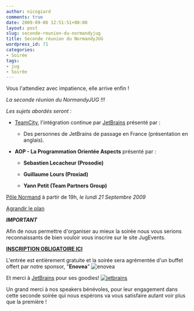 ```yaml
---
author: nicogiard
comments: true
date: 2009-09-06 12:51:51+00:00
layout: post
slug: seconde-reunion-du-normandyjug
title: Seconde réunion du NormandyJUG
wordpress_id: 71
categories:
- Soirée
tags:
- jug
- Soirée
---
```


Vous l'attendiez avec impatience, elle arrive enfin !



_La seconde réunion du NormandyJUG !!!_





_Les sujets abordés seront :_




  * [TeamCity](http://www.jetbrains.com/teamcity/index.html), l'intégration continue par [JetBrains](http://www.jetbrains.com/) présenté par :
  
    * Des personnes de JetBrains de passage en France (présentation en anglais).




  * **AOP - La Programmation Orientée Aspects** présenté par :
  
    
    * **Sebastien Lecacheur (Prosodie)**

    
    * **Guillaume Lours (Proxiad)**

    
    * **Yann Petit (Team Partners Group)**

  








[Pôle Normand](http://www.polenormand.fr/) à partir de 19h, _le lundi 21 Septembre 2009_


<!-- more -->
  
[Agrandir le plan](http://maps.google.com/maps?f=q&source=embed&hl=fr&geocode=&q=49.475481,+1.091925&sll=37.0625,-95.677068&sspn=42.631141,93.164063&ie=UTF8&ll=49.483349,1.096144&spn=0.008575,0.022745&t=h&z=14&iwloc=A)
  



**_IMPORTANT_**


Afin de nous permettre d'organiser au mieux la soirée nous vous serions reconnaissants de bien vouloir vous inscrire sur le site JugEvents.



[**INSCRIPTION OBLIGATOIRE ICI**](http://www.jugevents.org/jugevents/event/registration.form?event.id=16819)



L'entrée est entièrement gratuite et la soirée sera agrémentée d'un buffet offert par notre sponsor, "**Enovea**"
![enovea](http://www.normandyjug.org/wp-content/uploads/2009/12/logo_enovea.jpg)

Et merci à [JetBrains](http://www.jetbrains.com/) pour ses goodies!
[![jetbrains](http://www.normandyjug.org/wp-content/uploads/2009/12/jetbrains_banner_120x60.gif)](http://www.jetbrains.com)

Un grand merci à nos speakers bénévoles, pour leur engagement dans cette seconde soirée qui nous espérons va vous satisfaire autant voir plus que la première !
